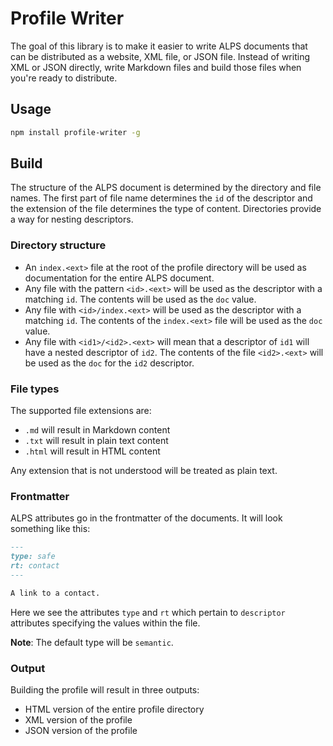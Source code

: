 # Profile Writer

The goal of this library is to make it easier to write ALPS documents that can be distributed as a website, XML file, or JSON file. Instead of writing XML or JSON directly, write Markdown files and build those files when you're ready to distribute.

## Usage

```sh
npm install profile-writer -g
```

## Build

The structure of the ALPS document is determined by the directory and file names. The first part of file name determines the `id` of the descriptor and the extension of the file determines the type of content. Directories provide a way for nesting descriptors.

### Directory structure

- An `index.<ext>` file at the root of the profile directory will be used as documentation for the entire ALPS document.
- Any file with the pattern `<id>.<ext>` will be used as the descriptor with a matching `id`. The contents will be used as the `doc` value.
- Any file with `<id>/index.<ext>` will be used as the descriptor with a matching `id`. The contents of the `index.<ext>` file will be used as the `doc` value.
- Any file with `<id1>/<id2>.<ext>` will mean that a descriptor of `id1` will have a nested descriptor of `id2`. The contents of the file `<id2>.<ext>` will be used as the `doc` for the `id2` descriptor.

### File types

The supported file extensions are:

- `.md` will result in Markdown content
- `.txt` will result in plain text content
- `.html` will result in HTML content

Any extension that is not understood will be treated as plain text.

### Frontmatter

ALPS attributes go in the frontmatter of the documents. It will look something like this:

```md
---
type: safe
rt: contact
---

A link to a contact.
```

Here we see the attributes `type` and `rt` which pertain to `descriptor` attributes specifying the values within the file.

**Note**: The default type will be `semantic`.

### Output

Building the profile will result in three outputs:

- HTML version of the entire profile directory
- XML version of the profile
- JSON version of the profile

